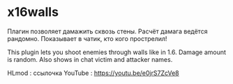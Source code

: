# x16walls

Плагин позволяет дамажить сквозь стены. Расчёт дамага ведётся рандомно. Показывает в чатик, кто кого прострелил!

This plugin lets you shoot enemies through walls like in 1.6. Damage amount is random. Also shows in chat victim and attacker names.

HLmod : ссылочка
YouTube : https://youtu.be/e0jrS7ZcVe8
